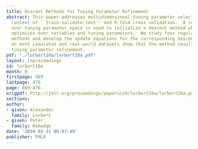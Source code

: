 ```yaml
---
title: Descent Methods for Tuning Parameter Refinement
abstract: This paper addresses multidimensional tuning parameter selection in the
  context of ``train-validate-test'' and K-fold cross validation.  A coarse grid search
  over tuning parameter space is used to initialize a descent method which then jointly
  optimizes over variables and tuning parameters.  We study four regularized regression
  methods and develop the update equations for the corresponding descent algorithms.  Experiments
  on both simulated and real-world datasets show that the method results in significant
  tuning parameter refinement.
pdf: "./lorbert10a/lorbert10a.pdf"
layout: inproceedings
id: lorbert10a
month: 0
firstpage: 469
lastpage: 476
page: 469-476
origpdf: http://jmlr.org/proceedings/papers/v9/lorbert10a/lorbert10a.pdf
sections: 
author:
- given: Alexander
  family: Lorbert
- given: Peter
  family: Ramadge
date: '2010-03-31 00:07:49'
publisher: PMLR
---
```

